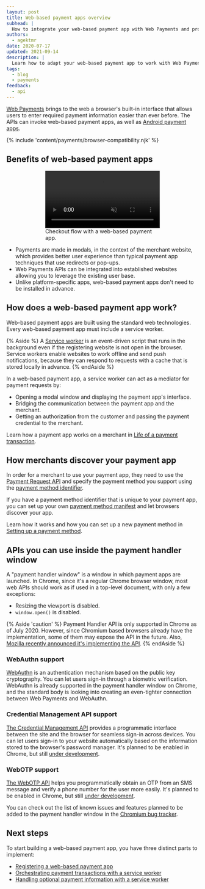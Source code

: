 ```yaml
---
layout: post
title: Web-based payment apps overview
subhead: |
  How to integrate your web-based payment app with Web Payments and provide a better user experience for customers.
authors:
  - agektmr
date: 2020-07-17
updated: 2021-09-14
description: |
  Learn how to adapt your web-based payment app to work with Web Payments and provide a better user experience for customers.
tags:
  - blog
  - payments
feedback:
  - api
---
```


[Web Payments](/empowering-payment-apps-with-web-payments/#what-is-web-payments)
brings to the web a browser's built-in interface that allows users to enter
required payment information easier than ever before. The APIs can invoke
web-based payment apps, as well as [Android payment
apps](/android-payment-apps-developers-guide/).

{% include 'content/payments/browser-compatibility.njk' %}

## Benefits of web-based payment apps

<figure style="width:300px; margin:auto;">
  <video controls autoplay loop muted>
    <source src="https://storage.googleapis.com/web-dev-assets/payments/skip-the-sheet.webm" type="video/webm">
    <source src="https://storage.googleapis.com/web-dev-assets/payments/skip-the-sheet.mp4" type="video/mp4">
  </video>
  <figcaption>
    Checkout flow with a web-based payment app.
  </figcaption>
</figure>

* Payments are made in modals, in the context of the merchant website, which
  provides better user experience than typical payment app techniques that use
  redirects or pop-ups.
* Web Payments APIs can be integrated into established websites allowing you to
  leverage the existing user base.
* Unlike platform-specific apps, web-based payment apps don't need to be installed in
  advance.

## How does a web-based payment app work?

Web-based payment apps are built using the standard web technologies. Every
web-based payment app must include a service worker.

{% Aside %}
A [Service worker](https://developer.chrome.com/docs/workbox/service-worker-overview/)
is an event-driven script that runs in the background even if the registering
website is not open in the browser. Service workers enable websites to work
offline and send push notifications, because they can respond to requests with
a cache that is stored locally in advance.
{% endAside %}

In a web-based payment app, a service worker can act as a mediator for payment
requests by:

* Opening a modal window and displaying the payment app's interface.
* Bridging the communication between the payment app and the merchant.
* Getting an authorization from the customer and passing the payment credential
  to the merchant.

Learn how a payment app works on a merchant in [Life of a payment
transaction](/life-of-a-payment-transaction/).

## How merchants discover your payment app

In order for a merchant to use your payment app, they need to use the [Payment
Request API](https://developer.mozilla.org/docs/Web/API/Payment_Request_API) and
specify the payment method you support using the [payment method
identifier](/setting-up-a-payment-method/#step-1:-provide-the-payment-method-identifier).

If you have a payment method identifier that is unique to your payment app, you
can set up your own [payment method
manifest](/setting-up-a-payment-method/#step-2:-serve-the-payment-method-manifest)
and let browsers discover your app.

Learn how it works and how you can set up a new payment method in [Setting up a
payment method](/setting-up-a-payment-method/).

## APIs you can use inside the payment handler window

A "payment handler window" is a window in which payment apps are launched. In
Chrome, since it's a regular Chrome browser window, most web APIs should work as
if used in a top-level document, with only a few exceptions:

* Resizing the viewport is disabled.
* `window.open()` is disabled.

{% Aside 'caution' %}
Payment Handler API is only supported in Chrome as of July 2020. However, since
Chromium based browsers already have the implementation, some of them may expose
the API in the future. Also, [Mozilla recently announced it's implementing the
API](https://groups.google.com/g/mozilla.dev.platform/c/gBQp1URD1lE/m/Fswh-5-ZBgAJ).
{% endAside %}

### WebAuthn support

[WebAuthn](https://developer.chrome.com/blog/webauthn/) is an
authentication mechanism based on the public key cryptography. You can let users
sign-in through a biometric verification. WebAuthn is already supported in the
payment handler window on Chrome, and the standard body is looking into creating
an even-tighter connection between Web Payments and WebAuthn.

### Credential Management API support

[The Credential Management
API](/security-credential-management/)
provides a programmatic interface between the site and the browser for seamless
sign-in across devices. You can let users sign-in to your website automatically
based on the information stored to the browser's password manager. It's planned
to be enabled in Chrome, but still [under
development](https://bugs.chromium.org/p/chromium/issues/detail?id=1052383).

### WebOTP support

[The WebOTP API](/web-otp/) helps you programmatically obtain an
OTP from an SMS message and verify a phone number for the user more easily. It's
planned to be enabled in Chrome, but still [under
development](https://bugs.chromium.org/p/chromium/issues/detail?id=1051930).

You can check out the list of known issues and features planned to be added to
the payment handler window in the [Chromium bug
tracker](https://bugs.chromium.org/u/maxlg@chromium.org/hotlists/Expandable-payment-handler).

## Next steps
To start building a web-based payment app, you have three distinct parts to implement:

* [Registering a web-based payment app](/registering-a-web-based-payment-app)
* [Orchestrating payment transactions with a service worker](/orchestrating-payment-transactions)
* [Handling optional payment information with a service worker](/handling-optional-payment-information)
